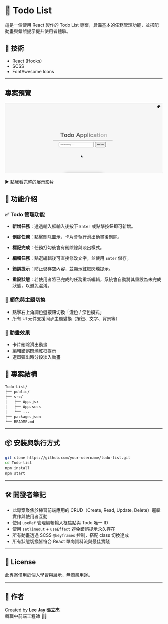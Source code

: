 # 📝 Todo List

這是一個使用 React 製作的 Todo List 專案，具備基本的任務管理功能，並搭配動畫與錯誤提示提升使用者體驗。

## 🔧 技術

- React (Hooks)
- SCSS
- FontAwesome Icons

---

## 專案預覽

![demo](./demo.gif)

[▶️ 點我看完整的展示影片](https://youtu.be/ybsd0ue6HcE)

## 📌 功能介紹

### ✅ Todo 管理功能

- **新增任務**：透過輸入框輸入後按下 `Enter` 或點擊按鈕即可新增。
- **刪除任務**：點擊刪除圖示，卡片會執行滑出動畫後刪除。
- **標記完成**：任務打勾後會有刪除線與淡出樣式。
- **編輯任務**：點選編輯後可直接修改文字，並使用 `Enter` 儲存。
- **錯誤提示**：防止儲存空內容，並顯示紅框閃爍提示。

- **重設狀態**：若使用者將已完成的任務重新編輯，系統會自動將其重設為未完成狀態，以避免混淆。


### 🎨 顏色與主題切換

- 點擊右上角調色盤按鈕切換「淺色 / 深色模式」
- 所有 UI 元件支援同步主題變換（按鈕、文字、背景等）

### 💫 動畫效果

- 卡片刪除滑出動畫
- 編輯錯誤閃爍紅框提示
- 選單彈出時分段淡入動畫

## 📂 專案結構

```
Todo-List/
├── public/
├── src/
│   ├── App.jsx
│   ├── App.scss
│   └── ...
├── package.json
└── README.md
```

---

## 📦 安裝與執行方式

```bash
git clone https://github.com/your-username/todo-list.git
cd Todo-list
npm install
npm start
```

---

## 🛠 開發者筆記

- 此專案聚焦於練習前端應用的 CRUD（Create, Read, Update, Delete）邏輯實作與使用者互動
- 使用 `useRef` 管理編輯輸入框焦點與 Todo 唯一 ID
- 使用 `setTimeout` + `useEffect` 避免錯誤提示永久存在
- 所有動畫透過 SCSS `@keyframes` 控制，搭配 class 切換達成
- 所有狀態切換皆符合 React 單向資料流與最佳實踐

---

## 📃 License

此專案僅用於個人學習與展示，無商業用途。

---

## 🙌 作者

Created by **Lee Jay 張立杰**  
轉職中前端工程師 🧑‍💻
